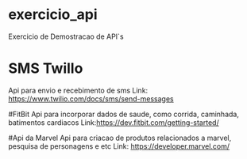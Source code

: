 # exercicio_api
Exercicio de Demostracao de API`s

# SMS Twillo
Api para envio e recebimento de sms
Link: https://www.twilio.com/docs/sms/send-messages

#FitBit
Api para incorporar dados de saude, como corrida, caminhada, batimentos cardiacos
Link:https://dev.fitbit.com/getting-started/

#Api da Marvel
Api para criacao de produtos relacionados a marvel, pesquisa de personagens e etc
Link: https://developer.marvel.com/
